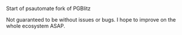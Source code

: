 Start of psautomate fork of PGBlitz

Not guaranteed to be without issues or bugs. I hope to improve on the whole ecosystem ASAP.
